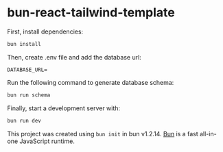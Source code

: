 # bun-react-tailwind-template

First, install dependencies:

```bash
bun install
```

Then, create .env file and add the database url:

```
DATABASE_URL=
```

Run the following command to generate database schema:

```sh
bun run schema
```

Finally, start a development server with:

```bash
bun run dev
```

This project was created using `bun init` in bun v1.2.14. [Bun](https://bun.sh) is a fast all-in-one JavaScript runtime.
